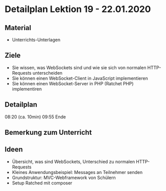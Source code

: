 Detailplan Lektion 19 - 22.01.2020
============================================

Material
--------

* Unterrichts-Unterlagen

Ziele
-----
* Sie wissen, was WebSockets sind und wie sie sich von normalen HTTP-Requests unterscheiden
* Sie können einen WebSocket-Client in JavaScript implementieren
* Sie können einen WebSocket-Server in PHP (Ratchet PHP) implementiren


Detailplan
----------

08:20 (ca. 10min)
09:55 Ende

Bemerkung zum Unterricht
------------------------


Ideen
-------------

* Übersicht, was sind WebSockets, Unterschied zu normalen HTTP-Requests
* Kleines Anwendungsbeispiel: Messages an Teilnehmer senden
* Grundstruktur: MVC-Webframework von Schülern
* Setup Ratched mit composer
